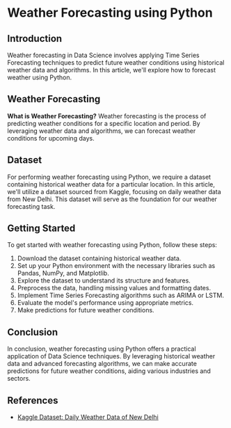 # Weather Forecasting using Python

## Introduction

Weather forecasting in Data Science involves applying Time Series Forecasting techniques to predict future weather conditions using historical weather data and algorithms. In this article, we'll explore how to forecast weather using Python.

## Weather Forecasting

**What is Weather Forecasting?**
Weather forecasting is the process of predicting weather conditions for a specific location and period. By leveraging weather data and algorithms, we can forecast weather conditions for upcoming days.

## Dataset

For performing weather forecasting using Python, we require a dataset containing historical weather data for a particular location. In this article, we'll utilize a dataset sourced from Kaggle, focusing on daily weather data from New Delhi. This dataset will serve as the foundation for our weather forecasting task.

## Getting Started

To get started with weather forecasting using Python, follow these steps:
1. Download the dataset containing historical weather data.
2. Set up your Python environment with the necessary libraries such as Pandas, NumPy, and Matplotlib.
3. Explore the dataset to understand its structure and features.
4. Preprocess the data, handling missing values and formatting dates.
5. Implement Time Series Forecasting algorithms such as ARIMA or LSTM.
6. Evaluate the model's performance using appropriate metrics.
7. Make predictions for future weather conditions.

## Conclusion

In conclusion, weather forecasting using Python offers a practical application of Data Science techniques. By leveraging historical weather data and advanced forecasting algorithms, we can make accurate predictions for future weather conditions, aiding various industries and sectors.

## References

- [Kaggle Dataset: Daily Weather Data of New Delhi]([link-to-dataset](https://www.kaggle.com/datasets/sumanthvrao/daily-climate-time-series-data))
